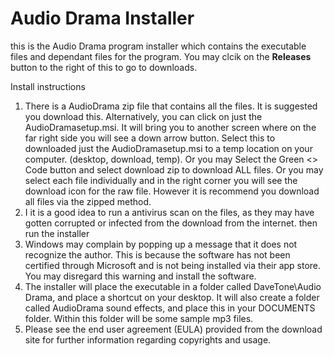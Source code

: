 # Audio Drama Installer
this is the Audio Drama program installer which contains the executable files and dependant files for the program. You may clcik on the **Releases** button to the right of this to go to downloads.

Install instructions
1. There is a AudioDrama zip file that contains all the files. It is suggested you download this. Alternatively, you can click on just the AudioDramasetup.msi. It will bring you to another screen where on the far right side you will see a down arrow button. Select this to downloaded just the AudioDramasetup.msi to a temp location on your computer. (desktop, download, temp). Or you may Select the Green <> Code button and select download zip to download ALL files. Or you may select each file individually and in the right corner you will see the download icon for the raw file. However it is recommend you download all files via the zipped method. 
2. I it is a good idea to run a antivirus scan on the files, as they may have gotten corrupted or infected from the download from the internet. then run the installer
3. Windows may complain by popping up a message that it does not recognize the author. This is because the software has not been certified through Microsoft and is not being installed via their app store. You may disregard this warning and install the software.
4. The installer will place the executable in a folder called DaveTone\Audio Drama, and place a shortcut on your desktop. It will also create a folder called AudioDrama sound effects, and place this in your DOCUMENTS folder. Within this folder will be some sample mp3 files.
5. Please see the end user agreement (EULA) provided from the download site for further information regarding copyrights and usage.

